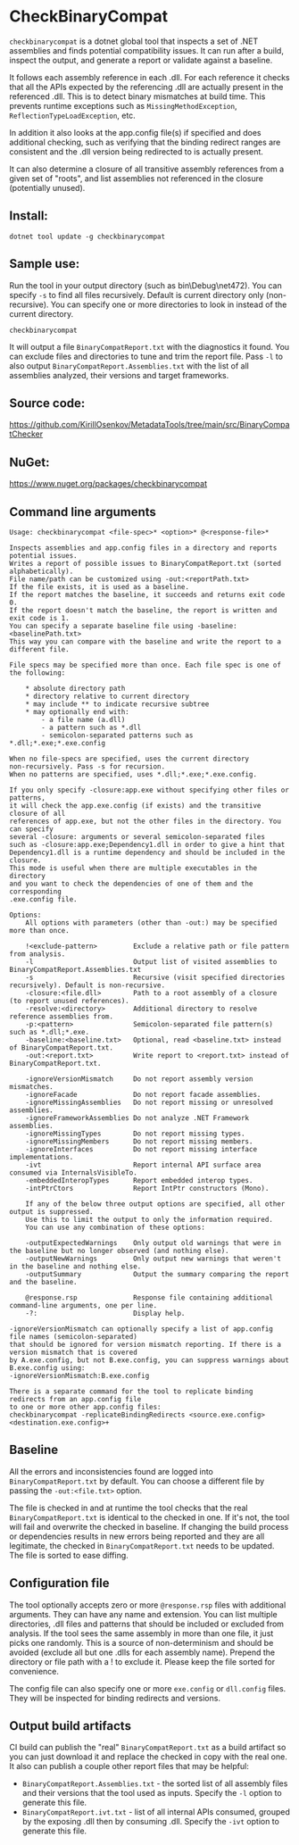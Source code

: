﻿# CheckBinaryCompat

`checkbinarycompat` is a dotnet global tool that inspects a set of .NET assemblies and finds potential compatibility issues.
It can run after a build, inspect the output, and generate a report or validate against a baseline.

It follows each assembly reference in each .dll. For each reference it checks that all the APIs expected by the referencing .dll are actually present in the referenced .dll. This is to detect binary mismatches at build time. This prevents runtime exceptions such as `MissingMethodException`, `ReflectionTypeLoadException`, etc.

In addition it also looks at the app.config file(s) if specified and does additional checking, such as verifying that the binding redirect ranges are consistent and the .dll version being redirected to is actually present.

It can also determine a closure of all transitive assembly references from a given set of "roots", and list assemblies not referenced in the closure (potentially unused).

## Install:
```
dotnet tool update -g checkbinarycompat
```

## Sample use:

Run the tool in your output directory (such as bin\Debug\net472). You can specify `-s` to find all files recursively. Default is current directory only (non-recursive). You can specify one or more directories to look in instead of the current directory.
```
checkbinarycompat
```

It will output a file `BinaryCompatReport.txt` with the diagnostics it found. You can exclude files and directories to tune and trim the report file.
Pass `-l` to also output `BinaryCompatReport.Assemblies.txt` with the list of all assemblies analyzed, their versions and target frameworks.

## Source code:
https://github.com/KirillOsenkov/MetadataTools/tree/main/src/BinaryCompatChecker

## NuGet:
https://www.nuget.org/packages/checkbinarycompat

## Command line arguments

```
Usage: checkbinarycompat <file-spec>* <option>* @<response-file>*

Inspects assemblies and app.config files in a directory and reports potential issues.
Writes a report of possible issues to BinaryCompatReport.txt (sorted alphabetically).
File name/path can be customized using -out:<reportPath.txt>
If the file exists, it is used as a baseline.
If the report matches the baseline, it succeeds and returns exit code 0.
If the report doesn't match the baseline, the report is written and exit code is 1.
You can specify a separate baseline file using -baseline:<baselinePath.txt>
This way you can compare with the baseline and write the report to a different file.

File specs may be specified more than once. Each file spec is one of the following:

    * absolute directory path
    * directory relative to current directory
    * may include ** to indicate recursive subtree
    * may optionally end with:
        - a file name (a.dll)
        - a pattern such as *.dll
        - semicolon-separated patterns such as *.dll;*.exe;*.exe.config

When no file-specs are specified, uses the current directory
non-recursively. Pass -s for recursion.
When no patterns are specified, uses *.dll;*.exe;*.exe.config.

If you only specify -closure:app.exe without specifying other files or patterns,
it will check the app.exe.config (if exists) and the transitive closure of all
references of app.exe, but not the other files in the directory. You can specify
several -closure: arguments or several semicolon-separated files
such as -closure:app.exe;Dependency1.dll in order to give a hint that
Dependency1.dll is a runtime dependency and should be included in the closure.
This mode is useful when there are multiple executables in the directory
and you want to check the dependencies of one of them and the corresponding
.exe.config file.

Options:
    All options with parameters (other than -out:) may be specified more than once.

    !<exclude-pattern>         Exclude a relative path or file pattern from analysis.
    -l                         Output list of visited assemblies to BinaryCompatReport.Assemblies.txt
    -s                         Recursive (visit specified directories recursively). Default is non-recursive.
    -closure:<file.dll>        Path to a root assembly of a closure (to report unused references).
    -resolve:<directory>       Additional directory to resolve reference assemblies from.
    -p:<pattern>               Semicolon-separated file pattern(s) such as *.dll;*.exe.
    -baseline:<baseline.txt>   Optional, read <baseline.txt> instead of BinaryCompatReport.txt.
    -out:<report.txt>          Write report to <report.txt> instead of BinaryCompatReport.txt.

    -ignoreVersionMismatch     Do not report assembly version mismatches.
    -ignoreFacade              Do not report facade assemblies.
    -ignoreMissingAssemblies   Do not report missing or unresolved assemblies.
    -ignoreFrameworkAssemblies Do not analyze .NET Framework assemblies.
    -ignoreMissingTypes        Do not report missing types.
    -ignoreMissingMembers      Do not report missing members.
    -ignoreInterfaces          Do not report missing interface implementations.
    -ivt                       Report internal API surface area consumed via InternalsVisibleTo.
    -embeddedInteropTypes      Report embedded interop types.
    -intPtrCtors               Report IntPtr constructors (Mono).

    If any of the below three output options are specified, all other output is suppressed.
    Use this to limit the output to only the information required.
    You can use any combination of these options:

    -outputExpectedWarnings    Only output old warnings that were in the baseline but no longer observed (and nothing else).
    -outputNewWarnings         Only output new warnings that weren't in the baseline and nothing else.
    -outputSummary             Output the summary comparing the report and the baseline.

    @response.rsp              Response file containing additional command-line arguments, one per line.
    -?:                        Display help.

-ignoreVersionMismatch can optionally specify a list of app.config file names (semicolon-separated)
that should be ignored for version mismatch reporting. If there is a version mismatch that is covered
by A.exe.config, but not B.exe.config, you can suppress warnings about B.exe.config using:
-ignoreVersionMismatch:B.exe.config

There is a separate command for the tool to replicate binding redirects from an app.config file
to one or more other app.config files:
checkbinarycompat -replicateBindingRedirects <source.exe.config> <destination.exe.config>+
```

## Baseline

All the errors and inconsistencies found are logged into `BinaryCompatReport.txt` by default. You can choose a different file by passing the `-out:<file.txt>` option.

The file is checked in and at runtime the tool checks that the real `BinaryCompatReport.txt` is identical to the checked in one. If it's not, the tool will fail and overwrite the checked in baseline. If changing the build process or dependencies results in new errors being reported and they are all legitimate, the checked in `BinaryCompatReport.txt` needs to be updated. The file is sorted to ease diffing.

## Configuration file

The tool optionally accepts zero or more `@response.rsp` files with additional arguments. They can have any name and extension. You can list multiple directories, .dll files and patterns that should be included or excluded from analysis. If the tool sees the same assembly in more than one file, it just picks one randomly. This is a source of non-determinism and should be avoided (exclude all but one .dlls for each assembly name). Prepend the directory or file path with a ! to exclude it. Please keep the file sorted for convenience.

The config file can also specify one or more `exe.config` or `dll.config` files. They will be inspected for binding redirects and versions.

## Output build artifacts
CI build can publish the "real" `BinaryCompatReport.txt` as a build artifact so you can just download it and replace the checked in copy with the real one. It also can publish a couple other report files that may be helpful:

 * `BinaryCompatReport.Assemblies.txt` - the sorted list of all assembly files and their versions that the tool used as inputs. Specify the `-l` option to generate this file.
 * `BinaryCompatReport.ivt.txt` - list of all internal APIs consumed, grouped by the exposing .dll then by consuming .dll. Specify the `-ivt` option to generate this file.
